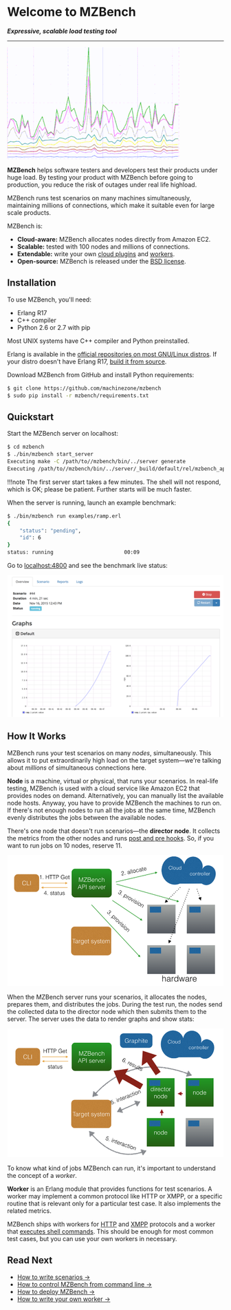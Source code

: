 # Welcome to MZBench

***Expressive, scalable load testing tool***

---

![Graphs](images/graphs.gif)

**MZBench** helps software testers and developers test their products under huge load. By testing your product with MZBench before going to production, you reduce the risk of outages under real life highload. 

MZBench runs test scenarios on many machines simultaneously, maintaining millions of connections, which make it suitable even for large scale products.

MZBench is:

 - **Cloud-aware:** MZBench allocates nodes directly from Amazon EC2. 
 - **Scalable:** tested with 100 nodes and millions of connections.
 - **Extendable:** write your own [cloud plugins](cloud_plugin#how-to-write-a-cloud-plugin) and [workers](workers.md#how-to-write-a-worker). 
 - **Open-source:** MZBench is released under the [BSD license](https://github.com/machinezone/mzbench/blob/master/LICENSE).


## Installation

To use MZBench, you'll need:

 - Erlang R17
 - C++ compiler
 - Python 2.6 or 2.7 with pip

Most UNIX systems have C++ compiler and Python preinstalled.

Erlang is available in the [official repositories on most GNU/Linux distros](http://pkgs.org/search/erlang). If your distro doesn't have Erlang R17, [build it from source](http://www.erlang.org/doc/installation_guide/INSTALL.html).  

Download MZBench from GitHub and install Python requirements:

```bash
$ git clone https://github.com/machinezone/mzbench
$ sudo pip install -r mzbench/requirements.txt 
```

## Quickstart

Start the MZBench server on localhost:

```bash
$ cd mzbench
$ ./bin/mzbench start_server
Executing make -C /path/to//mzbench/bin/../server generate
Executing /path/to//mzbench/bin/../server/_build/default/rel/mzbench_api/bin/mzbench_api start
```

!!!note
    The first server start takes a few minutes. The shell will not respond, which is OK; please be patient. Further starts will be much faster.

When the server is running, launch an example benchmark:

```bash
$ ./bin/mzbench run examples/ramp.erl
{
    "status": "pending", 
    "id": 6
}
status: running                       00:09
```

Go to [localhost:4800](http://localhost:4800) and see the benchmark live status:

![Test Benchmark](images/test_benchmark.png)


## How It Works

MZBench runs your test scenarios on many *nodes*, simultaneously. This allows it to put extraordinarily high load on the target system—we're talking about *millions* of simultaneous connections here.

**Node** is a machine, virtual or physical, that runs your scenarios. In real-life testing, MZBench is used with a cloud service like Amazon EC2 that provides nodes on demand. Alternatively, you can manually list the available node hosts. Anyway, you have to provide MZBench the machines to run on. If there's not enough nodes to run all the jobs at the same time, MZBench evenly distributes the jobs between the available nodes.

There's one node that doesn't run scenarios—the **director node**. It collects the metrics from the other nodes and runs [post and pre hooks](scenarios.md#pre_hook-and-post_hook). So, if you want to run jobs on 10 nodes, reserve 11.

![MZBench Architecture Provisioning](images/scheme_1.png)

When the MZBench server runs your scenarios, it allocates the nodes, prepares them, and distributes the jobs. During the test run, the nodes send the collected data to the director node which then submits them to the server. The server uses the data to render graphs and show stats:

![MZBench Architecture Running](images/scheme_2.png)

To know what kind of jobs MZBench can run, it's important to understand the concept of a *worker*.

**Worker** is an Erlang module that provides functions for test scenarios. A worker may implement a common protocol like HTTP or XMPP, or a specific routine that is relevant only for a particular test case. It also implements the related metrics.

MZBench ships with workers for [HTTP](https://github.com/machinezone/mzbench/tree/master/workers/http) and [XMPP](https://github.com/machinezone/mzbench/tree/master/workers/xmpp) protocols and a worker that [executes shell commands](https://github.com/machinezone/mzbench/tree/master/workers/exec). This should be enough for most common test cases, but you can use your own workers in necessary.


## Read Next

 - [How to write scenarios →](scenarios.md)
 - [How to control MZBench from command line →](cli.md)
 - [How to deploy MZBench →](deployment.md)
 - [How to write your own worker →](workers.md#how-to-write-a-worker)
 